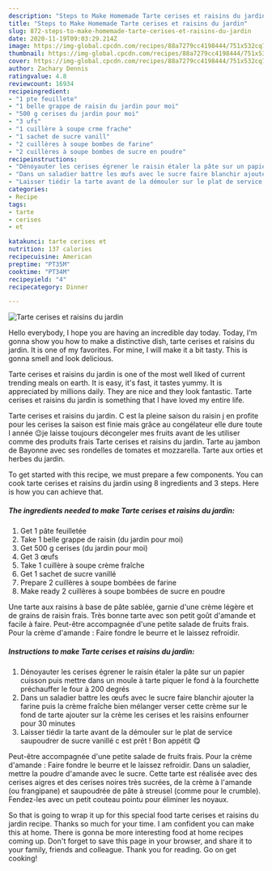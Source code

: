 ```yaml
---
description: "Steps to Make Homemade Tarte cerises et raisins du jardin"
title: "Steps to Make Homemade Tarte cerises et raisins du jardin"
slug: 872-steps-to-make-homemade-tarte-cerises-et-raisins-du-jardin
date: 2020-11-19T09:03:29.214Z
image: https://img-global.cpcdn.com/recipes/88a7279cc4198444/751x532cq70/tarte-cerises-et-raisins-du-jardin-photo-principale-de-la-recette.jpg
thumbnail: https://img-global.cpcdn.com/recipes/88a7279cc4198444/751x532cq70/tarte-cerises-et-raisins-du-jardin-photo-principale-de-la-recette.jpg
cover: https://img-global.cpcdn.com/recipes/88a7279cc4198444/751x532cq70/tarte-cerises-et-raisins-du-jardin-photo-principale-de-la-recette.jpg
author: Zachary Dennis
ratingvalue: 4.8
reviewcount: 16934
recipeingredient:
- "1 pte feuillete"
- "1 belle grappe de raisin du jardin pour moi"
- "500 g cerises du jardin pour moi"
- "3 ufs"
- "1 cuillère à soupe crme frache"
- "1 sachet de sucre vanill"
- "2 cuillères à soupe bombes de farine"
- "2 cuillères à soupe bombes de sucre en poudre"
recipeinstructions:
- "Dénoyauter les cerises égrener le raisin étaler la pâte sur un papier cuisson puis mettre dans un moule à tarte piquer le fond à la fourchette préchauffer le four à 200 degrés"
- "Dans un saladier battre les œufs avec le sucre faire blanchir ajouter la farine puis la crème fraîche bien mélanger verser cette crème sur le fond de tarte ajouter sur la crème les cerises et les raisins enfourner pour 30 minutes"
- "Laisser tiédir la tarte avant de la démouler sur le plat de service saupoudrer de sucre vanillé c est prêt ! Bon appétit 😋"
categories:
- Recipe
tags:
- tarte
- cerises
- et

katakunci: tarte cerises et 
nutrition: 137 calories
recipecuisine: American
preptime: "PT35M"
cooktime: "PT34M"
recipeyield: "4"
recipecategory: Dinner

---
```



![Tarte cerises et raisins du jardin](https://img-global.cpcdn.com/recipes/88a7279cc4198444/751x532cq70/tarte-cerises-et-raisins-du-jardin-photo-principale-de-la-recette.jpg)

Hello everybody, I hope you are having an incredible day today. Today, I'm gonna show you how to make a distinctive dish, tarte cerises et raisins du jardin. It is one of my favorites. For mine, I will make it a bit tasty. This is gonna smell and look delicious.

Tarte cerises et raisins du jardin is one of the most well liked of current trending meals on earth. It is easy, it's fast, it tastes yummy. It is appreciated by millions daily. They are nice and they look fantastic. Tarte cerises et raisins du jardin is something that I have loved my entire life.

Tarte cerises et raisins du jardin. C est la pleine saison du raisin j en profite pour les cerises la saison est finie mais grâce au congélateur elle dure toute l année 😉je laisse toujours décongeler mes fruits avant de les utiliser comme des produits frais Tarte cerises et raisins du jardin. Tarte au jambon de Bayonne avec ses rondelles de tomates et mozzarella. Tarte aux orties et herbes du jardin.


To get started with this recipe, we must prepare a few components. You can cook tarte cerises et raisins du jardin using 8 ingredients and 3 steps. Here is how you can achieve that.

<!--inarticleads1-->

##### The ingredients needed to make Tarte cerises et raisins du jardin:

1. Get 1 pâte feuilletée
1. Take 1 belle grappe de raisin (du jardin pour moi)
1. Get 500 g cerises (du jardin pour moi)
1. Get 3 œufs
1. Take 1 cuillère à soupe crème fraîche
1. Get 1 sachet de sucre vanillé
1. Prepare 2 cuillères à soupe bombées de farine
1. Make ready 2 cuillères à soupe bombées de sucre en poudre


Une tarte aux raisins à base de pâte sablée, garnie d&#39;une crème légère et de grains de raisin frais. Très bonne tarte avec son petit goût d&#39;amande et facile à faire. Peut-être accompagnée d&#39;une petite salade de fruits frais. Pour la crème d&#39;amande : Faire fondre le beurre et le laissez refroidir. 

<!--inarticleads2-->

##### Instructions to make Tarte cerises et raisins du jardin:

1. Dénoyauter les cerises égrener le raisin étaler la pâte sur un papier cuisson puis mettre dans un moule à tarte piquer le fond à la fourchette préchauffer le four à 200 degrés
1. Dans un saladier battre les œufs avec le sucre faire blanchir ajouter la farine puis la crème fraîche bien mélanger verser cette crème sur le fond de tarte ajouter sur la crème les cerises et les raisins enfourner pour 30 minutes
1. Laisser tiédir la tarte avant de la démouler sur le plat de service saupoudrer de sucre vanillé c est prêt ! Bon appétit 😋


Peut-être accompagnée d&#39;une petite salade de fruits frais. Pour la crème d&#39;amande : Faire fondre le beurre et le laissez refroidir. Dans un saladier, mettre la poudre d&#39;amande avec le sucre. Cette tarte est réalisée avec des cerises aigres et des cerises noires très sucrées, de la crème à l&#39;amande (ou frangipane) et saupoudrée de pâte à streusel (comme pour le crumble). Fendez-les avec un petit couteau pointu pour éliminer les noyaux. 

So that is going to wrap it up for this special food tarte cerises et raisins du jardin recipe. Thanks so much for your time. I am confident you can make this at home. There is gonna be more interesting food at home recipes coming up. Don't forget to save this page in your browser, and share it to your family, friends and colleague. Thank you for reading. Go on get cooking!
